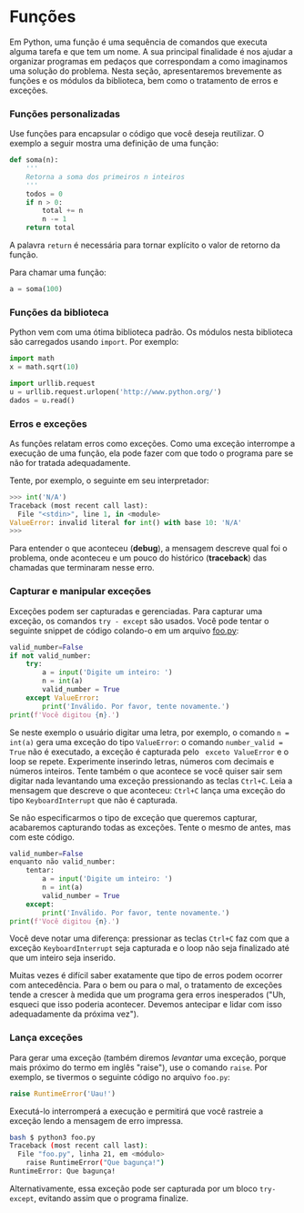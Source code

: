 # Funções

Em Python, uma função é uma sequência de comandos que executa alguma tarefa e que tem um nome. A sua principal finalidade é nos ajudar a organizar programas em pedaços que correspondam a como imaginamos uma solução do problema. Nesta seção, apresentaremos brevemente as funções e os módulos da biblioteca, bem como o tratamento de erros e exceções.

### Funções personalizadas

Use funções para encapsular o código que você deseja reutilizar. O exemplo a seguir mostra uma definição de uma função:

``` python
def soma(n):
    '''
    Retorna a soma dos primeiros n inteiros
    '''
    todos = 0
    if n > 0:
        total += n
        n -= 1
    return total
```
A palavra `return` é necessária para tornar explícito o valor de retorno da função.

Para chamar uma função:

``` python
a = soma(100)
```



### Funções da biblioteca

Python vem com uma ótima biblioteca padrão.
Os módulos nesta biblioteca são carregados usando `import`.
Por exemplo:

``` python
import math
x = math.sqrt(10)

import urllib.request
u = urllib.request.urlopen('http://www.python.org/')
dados = u.read()
```


### Erros e exceções

As funções relatam erros como exceções. Como uma exceção interrompe a execução de uma função, ela pode fazer com que todo o programa pare se não for tratada adequadamente.

Tente, por exemplo, o seguinte em seu interpretador:

``` python
>>> int('N/A')
Traceback (most recent call last):
  File "<stdin>", line 1, in <module>
ValueError: invalid literal for int() with base 10: 'N/A'
>>>
```

Para entender o que aconteceu (**debug**), a mensagem descreve qual foi o problema, onde aconteceu e um pouco do histórico (**traceback**) das chamadas que terminaram nesse erro.

### Capturar e manipular exceções

Exceções podem ser capturadas e gerenciadas.
Para capturar uma exceção, os comandos `try - except` são usados. Você pode tentar o seguinte snippet de código colando-o em um arquivo [foo.py](https://en.wikipedia.org/wiki/Foo):

``` python
valid_number=False
if not valid_number:
    try:
        a = input('Digite um inteiro: ')
        n = int(a)
        valid_number = True
    except ValueError:
        print('Inválido. Por favor, tente novamente.')
print(f'Você digitou {n}.')
```

Se neste exemplo o usuário digitar uma letra, por exemplo, o comando `n = int(a)` gera uma exceção do tipo `ValueError`: o comando `number_valid = True` não é executado, a exceção é capturada pelo ` exceto ValueError` e o loop se repete. Experimente inserindo letras, números com decimais e números inteiros. Tente também o que acontece se você quiser sair sem digitar nada levantando uma exceção pressionando as teclas `Ctrl+C`. Leia a mensagem que descreve o que aconteceu: `Ctrl+C` lança uma exceção do tipo `KeyboardInterrupt` que não é capturada.

Se não especificarmos o tipo de exceção que queremos capturar, acabaremos capturando todas as exceções. Tente o mesmo de antes, mas com este código.

``` python
valid_number=False
enquanto não valid_number:
    tentar:
        a = input('Digite um inteiro: ')
        n = int(a)
        valid_number = True
    except:
        print('Inválido. Por favor, tente novamente.')
print(f'Você digitou {n}.')
```

Você deve notar uma diferença: pressionar as teclas `Ctrl+C` faz com que a exceção `KeyboardInterrupt` seja capturada e o loop não seja finalizado até que um inteiro seja inserido.

Muitas vezes é difícil saber exatamente que tipo de erros podem ocorrer com antecedência. Para o bem ou para o mal, o tratamento de exceções tende a crescer à medida que um programa gera erros inesperados ("Uh, esqueci que isso poderia acontecer. Devemos antecipar e lidar com isso adequadamente da próxima vez").

### Lança exceções

Para gerar uma exceção (também diremos *levantar* uma exceção, porque mais próximo do termo em inglês "raise"), use o comando `raise`. Por exemplo, se tivermos o seguinte código no arquivo `foo.py`:

``` python
raise RuntimeError('Uau!')
```

Executá-lo interromperá a execução e permitirá que você rastreie a exceção lendo a mensagem de erro impressa.

```bash
bash $ python3 foo.py
Traceback (most recent call last):
  File "foo.py", linha 21, em <módulo>
    raise RuntimeError("Que bagunça!")
RuntimeError: Que bagunça!
```

Alternativamente, essa exceção pode ser capturada por um bloco `try-except`, evitando assim que o programa finalize.